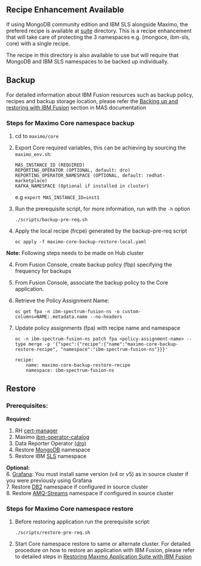 Recipe Enhancement Available
----

If using MongoDB community edition and IBM SLS alongside Maximo, the prefered recipe is available at [suite](../suite/) directory. 
This is a recipe enhancement that will take care of protecting the 3 namespaces e.g. (mongoce, ibm-sls, core) with a single recipe. 

The recipe in this directory is also available to use but will require that MongoDB and IBM SLS namespaces to be backed up individually. 

Backup
----
For detailed information about IBM Fusion resources such as backup policy, recipes and backup storage location, please refer the [Backing up and restoring with IBM Fusion](https://www.ibm.com/docs/en/masv-and-l/continuous-delivery?topic=suite-backing-up-restoring-storage-fusion#taskt_backing_up_and_restoring_with_ibm_fusion__steps__1) section in MAS documentation <br>

### Steps for Maximo Core namespace backup

1. cd to `maximo/core`
2. Export Core required variables, this can be achieving by sourcing the `maximo_env.sh`:
    ```
    MAS_INSTANCE_ID (REQUIRED)
    REPORTING_OPERATOR (OPTIONAL, default: dro)
    REPORTING_OPERATOR_NAMESPACE (OPTIONAL, default: redhat-marketplace)
    KAFKA_NAMESPACE (Optional if installed in cluster)
    ```

    e.g
    `export MAS_INSTANCE_ID=inst1`


2. Run the prerequisite script, for more information, run with the `-h` option

    `./scripts/backup-pre-req.sh`

3. Apply the local recipe (frcpe) generated by the backup-pre-req script
   
    `oc apply -f maximo-core-backup-restore-local.yaml`

**Note:** Following steps needs to be made on Hub cluster

4. From Fusion Console, create backup policy (fbp) specifying the frequency for backups
5. From Fusion Console, associate the backup policy to the Core application. 
6.  Retrieve the Policy Assignment Name:

    `oc get fpa -n ibm-spectrum-fusion-ns -o custom-columns=NAME:.metadata.name --no-headers`
7.  Update policy assignments (fpa) with recipe name and namespace

    `oc -n ibm-spectrum-fusion-ns patch fpa <policy-assignment-name> --type merge -p '{"spec":{"recipe":{"name":"maximo-core-backup-restore-recipe", "namespace":"ibm-spectrum-fusion-ns"}}}'`
    ```
    recipe:
        name: maximo-core-backup-restore-recipe
        namespace: ibm-spectrum-fusion-ns
    ```

Restore
----
### Prerequisites:
**Required:** <br>
1. RH [cert-manager](https://ibm-mas.github.io/ansible-devops/roles/cert_manager/) <br>
2. Maximo [ibm-operator-catalog](https://ibm-mas.github.io/ansible-devops/roles/ibm_catalogs/) <br>
3. Data Reporter Operator [(dro)](https://ibm-mas.github.io/ansible-devops/roles/dro/)  <br>
4. Restore [MongoDB](../mongodb/README.md) namespace <br>
5. Restore IBM [SLS](../sls/README.md) namespace <br>

**Optional:** <br>
6. [Grafana](https://ibm-mas.github.io/ansible-devops/roles/grafana/): You must install same version (v4 or v5) as in source cluster if you were previously using Grafana <br>
7. Restore [DB2](../db2u/README.md) namespace if configured in source cluster <br>
8. Restore [AMQ-Streams](../amq-streams/README.md) namespace if configured in source cluster


### Steps for Maximo Core namespace restore
1. Before restoring application run the prerequisite script:

    `./scripts/restore-pre-req.sh`
2. Start Core namespace restore to same or alternate cluster. For detailed procedure on how to restore an application with IBM Fusion, please refer to detailed steps in [Restoring Maximo Application Suite with IBM Fusion](https://www.ibm.com/docs/en/masv-and-l/continuous-delivery?topic=suite-backing-up-restoring-storage-fusion#restore_mas_w_fusion__title__1)
